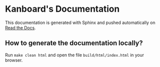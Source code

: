 Kanboard's Documentation
========================

This documentation is generated with Sphinx and pushed automatically on [Read the Docs](https://readthedocs.org/).

How to generate the documentation locally?
------------------------------------------

Run `make clean html` and open the file `build/html/index.html` in your browser.
